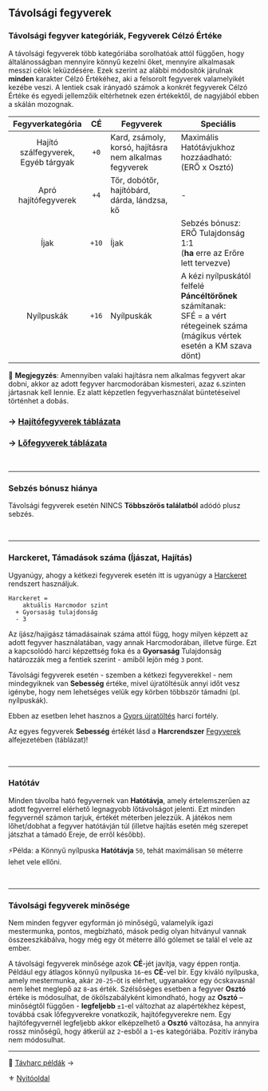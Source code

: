 ## Távolsági fegyverek

### Távolsági fegyver kategóriák, Fegyverek Célzó Értéke

A távolsági fegyverek több kategóriába sorolhatóak attól függően, hogy általánosságban mennyire könnyű kezelni őket, mennyire alkalmasak messzi célok leküzdésére. Ezek szerint az alábbi módosítók járulnak ****minden**** karakter Célzó Értékéhez, aki a felsorolt fegyverek valamelyikét kezébe veszi. A lentiek csak irányadó számok a konkrét fegyverek Célzó Értéke és egyedi jellemzőik eltérhetnek ezen értékektől, de nagyjából ebben a skálán mozognak.

|            Fegyverkategória            |  CÉ   | Fegyverek                                              | Speciális                                                                                                                             |
|:--------------------------------------:|:-----:| ------------------------------------------------------ | ------------------------------------------------------------------------------------------------------------------------------------- |
| Hajító szálfegyverek,<br>Egyéb tárgyak | `+0`  | Kard, zsámoly, korsó, hajításra nem alkalmas fegyverek | Maximális Hatótávjukhoz hozzáadható:  <br>(ERŐ x Osztó)                                                                               |
|          Apró hajítófegyverek          | `+4`  | Tőr, dobótőr, hajítóbárd, dárda, lándzsa, kő           | -                                                                                                                                     |
|                  Íjak                  | `+10` | Íjak                                                   | Sebzés bónusz: ERŐ Tulajdonság 1:1<br>(**ha** erre az Erőre lett tervezve)                                                            |
|               Nyílpuskák               | `+16` | Nyílpuskák                                             | A kézi nyílpuskától felfelé **Páncéltörőnek** számítanak:<br>SFÉ = a vért rétegeinek száma<br>(mágikus vértek esetén a KM szava dönt) |

🔆 **Megjegyzés**: Amennyiben valaki hajításra nem alkalmas fegyvert akar dobni, akkor az adott fegyver harcmodorában kismesteri, azaz `6`.szinten jártasnak kell lennie. Ez alatt képzetlen fegyverhasználat büntetéseivel történhet a dobás.

### → [Hajítófegyverek táblázata](068_07_hajitofegyverek.md)

### → [Lőfegyverek táblázata](068_08_lofegyverek.md)

<br />

---
### Sebzés bónusz hiánya

Távolsági fegyverek esetén NINCS **Többszörös találatból** adódó plusz sebzés.

<br />

---
### Harckeret, Támadások száma (Íjászat, Hajítás)

Ugyanúgy, ahogy a kétkezi fegyverek esetén itt is ugyanúgy a [Harckeret](063_04_tamadasok_szama_fegyverrel.md#harckeret) rendszert használjuk.

```
Harckeret = 
    aktuális Harcmodor szint
  + Gyorsaság tulajdonság
  - 3
```

Az íjász/hajigász támadásainak száma attól függ, hogy milyen képzett az adott fegyver használatában, vagy annak Harcmodorában, illetve fürge. Ezt a kapcsolódó harci képzettség foka és a **Gyorsaság** Tulajdonság határozzák meg a fentiek szerint - amiből lejön még `3` pont.

Távolsági fegyverek esetén - szemben a kétkezi fegyverekkel - nem mindegyiknek van **Sebesség** értéke, mivel újratöltésük annyi időt vesz igénybe, hogy nem lehetséges velük egy körben többször támadni (pl. nyílpuskák).

Ebben az esetben lehet hasznos a [Gyors újratöltés](fortelyok.tavharc/gyors_ujratoltes.md) harci fortély.

Az egyes fegyverek **Sebesség** értékét lásd a **Harcrendszer** [Fegyverek](068_00_fegyverek.md) alfejezetében (táblázat)!

<br />

---
### Hatótáv

Minden távolba ható fegyvernek van **Hatótávja**, amely értelemszerűen az adott fegyverrel elérhető legnagyobb lőtávolságot jelenti. Ezt minden fegyvernél számon tarjuk, értékét méterben jelezzük. A játékos nem lőhet/dobhat a fegyver hatótávján túl (illetve hajítás esetén még szerepet játszhat a támadó Ereje, de erről később).

⚡Példa: a Könnyű nyílpuska **Hatótávja** `50`, tehát maximálisan `50` méterre lehet vele ellőni.

<br />

---
### Távolsági fegyverek minősége

Nem minden fegyver egyformán jó minőségű, valamelyik igazi mestermunka, pontos, megbízható, mások pedig olyan hitványul vannak összeeszkábálva, hogy még egy öt méterre álló gólemet se talál el vele az ember.

A távolsági fegyverek minősége azok **CÉ**-jét javítja, vagy éppen rontja. Például egy átlagos könnyű nyílpuska `16`-es **CÉ**-vel bír. Egy kiváló nyílpuska, amely mestermunka, akár `20-25`-öt is elérhet, ugyanakkor egy ócskavasnál nem lehet meglepő az `8`-as érték. Szélsőséges esetben a fegyver **Osztó** értéke is módosulhat, de ökölszabályként kimondható, hogy az **Osztó** – minőségtől függően - **legfeljebb** `±1`-el változhat az alapértékhez képest, továbbá csak lőfegyverekre vonatkozik, hajítófegyverekre nem. Egy hajítófegyvernél legfeljebb akkor elképzelhető a **Osztó** változása, ha annyira rossz minőségű, hogy átkerül az `2`-esből a `1`-es kategóriába. Pozitív irányba nem módosulhat.

---

🔗 [Távharc példák](075_tavharc_peldak.md) →

⚜️ [Nyitóoldal](start.md#7-t%C3%A1vols%C3%A1gi-harcrendszer-)
